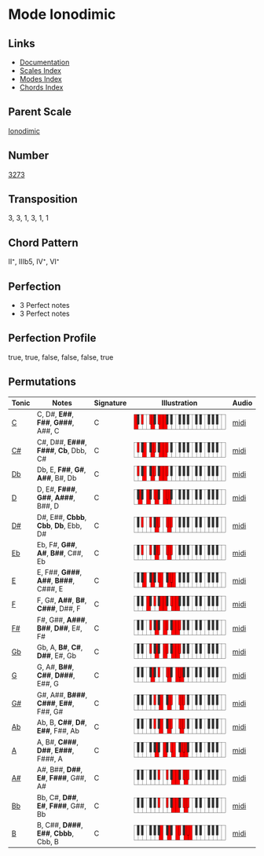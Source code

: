 # Mode Ionodimic

## Links

- [Documentation](README.md)
- [Scales Index](Scales.md)
- [Modes Index](Modes.md)
- [Chords Index](Chords.md)

## Parent Scale

[Ionodimic](ScaleIonodimic.md)

## Number

[3273](https://ianring.com/musictheory/scales/3273)

## Transposition

3, 3, 1, 3, 1, 1

## Chord Pattern

II⁺, IIIb5, IV⁺, VI⁺

## Perfection

- 3 Perfect notes
- 3 Perfect notes

## Perfection Profile

true, true, false, false, false, true

## Permutations

| Tonic | Notes | Signature | Illustration | Audio |
|-------|-------|-----------|--------------|-------|
| [C](ModeCNaturalIonodimic.md) | C, D#, **E##**, **F##**, **G###**, A##, C | C | ![CNaturalIonodimic](ModeCNaturalIonodimic.png) | [midi](https://github.com/edipermadi/music/blob/main/docs/ModeCNaturalIonodimic.mid?raw=true) |
| [C#](ModeCSharpIonodimic.md) | C#, D##, **E###**, **F###**, **Cb**, Dbb, C# | C | ![CSharpIonodimic](ModeCSharpIonodimic.png) | [midi](https://github.com/edipermadi/music/blob/main/docs/ModeCSharpIonodimic.mid?raw=true) |
| [Db](ModeDFlatIonodimic.md) | Db, E, **F##**, **G#**, **A##**, B#, Db | C | ![DFlatIonodimic](ModeDFlatIonodimic.png) | [midi](https://github.com/edipermadi/music/blob/main/docs/ModeDFlatIonodimic.mid?raw=true) |
| [D](ModeDNaturalIonodimic.md) | D, E#, **F###**, **G##**, **A###**, B##, D | C | ![DNaturalIonodimic](ModeDNaturalIonodimic.png) | [midi](https://github.com/edipermadi/music/blob/main/docs/ModeDNaturalIonodimic.mid?raw=true) |
| [D#](ModeDSharpIonodimic.md) | D#, E##, **Cbbb**, **Cbb**, **Db**, Ebb, D# | C | ![DSharpIonodimic](ModeDSharpIonodimic.png) | [midi](https://github.com/edipermadi/music/blob/main/docs/ModeDSharpIonodimic.mid?raw=true) |
| [Eb](ModeEFlatIonodimic.md) | Eb, F#, **G##**, **A#**, **B##**, C##, Eb | C | ![EFlatIonodimic](ModeEFlatIonodimic.png) | [midi](https://github.com/edipermadi/music/blob/main/docs/ModeEFlatIonodimic.mid?raw=true) |
| [E](ModeENaturalIonodimic.md) | E, F##, **G###**, **A##**, **B###**, C###, E | C | ![ENaturalIonodimic](ModeENaturalIonodimic.png) | [midi](https://github.com/edipermadi/music/blob/main/docs/ModeENaturalIonodimic.mid?raw=true) |
| [F](ModeFNaturalIonodimic.md) | F, G#, **A##**, **B#**, **C###**, D##, F | C | ![FNaturalIonodimic](ModeFNaturalIonodimic.png) | [midi](https://github.com/edipermadi/music/blob/main/docs/ModeFNaturalIonodimic.mid?raw=true) |
| [F#](ModeFSharpIonodimic.md) | F#, G##, **A###**, **B##**, **D##**, E#, F# | C | ![FSharpIonodimic](ModeFSharpIonodimic.png) | [midi](https://github.com/edipermadi/music/blob/main/docs/ModeFSharpIonodimic.mid?raw=true) |
| [Gb](ModeGFlatIonodimic.md) | Gb, A, **B#**, **C#**, **D##**, E#, Gb | C | ![GFlatIonodimic](ModeGFlatIonodimic.png) | [midi](https://github.com/edipermadi/music/blob/main/docs/ModeGFlatIonodimic.mid?raw=true) |
| [G](ModeGNaturalIonodimic.md) | G, A#, **B##**, **C##**, **D###**, E##, G | C | ![GNaturalIonodimic](ModeGNaturalIonodimic.png) | [midi](https://github.com/edipermadi/music/blob/main/docs/ModeGNaturalIonodimic.mid?raw=true) |
| [G#](ModeGSharpIonodimic.md) | G#, A##, **B###**, **C###**, **E##**, F##, G# | C | ![GSharpIonodimic](ModeGSharpIonodimic.png) | [midi](https://github.com/edipermadi/music/blob/main/docs/ModeGSharpIonodimic.mid?raw=true) |
| [Ab](ModeAFlatIonodimic.md) | Ab, B, **C##**, **D#**, **E##**, F##, Ab | C | ![AFlatIonodimic](ModeAFlatIonodimic.png) | [midi](https://github.com/edipermadi/music/blob/main/docs/ModeAFlatIonodimic.mid?raw=true) |
| [A](ModeANaturalIonodimic.md) | A, B#, **C###**, **D##**, **E###**, F###, A | C | ![ANaturalIonodimic](ModeANaturalIonodimic.png) | [midi](https://github.com/edipermadi/music/blob/main/docs/ModeANaturalIonodimic.mid?raw=true) |
| [A#](ModeASharpIonodimic.md) | A#, B##, **D##**, **E#**, **F###**, G##, A# | C | ![ASharpIonodimic](ModeASharpIonodimic.png) | [midi](https://github.com/edipermadi/music/blob/main/docs/ModeASharpIonodimic.mid?raw=true) |
| [Bb](ModeBFlatIonodimic.md) | Bb, C#, **D##**, **E#**, **F###**, G##, Bb | C | ![BFlatIonodimic](ModeBFlatIonodimic.png) | [midi](https://github.com/edipermadi/music/blob/main/docs/ModeBFlatIonodimic.mid?raw=true) |
| [B](ModeBNaturalIonodimic.md) | B, C##, **D###**, **E##**, **Cbbb**, Cbb, B | C | ![BNaturalIonodimic](ModeBNaturalIonodimic.png) | [midi](https://github.com/edipermadi/music/blob/main/docs/ModeBNaturalIonodimic.mid?raw=true) |
